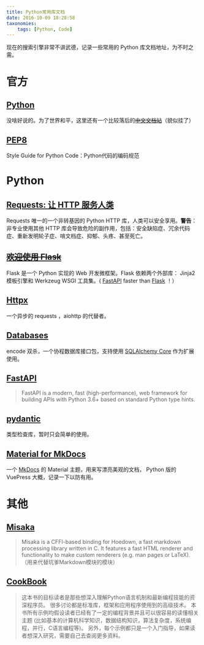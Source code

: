 ```yaml
---
title: Python常用库文档
date: 2016-10-09 18:28:58
taxonomies:
    tags: [Python, Code]
---
```


现在的搜索引擎非常不讲武德，记录一些常用的 Python 库文档地址，为不时之需。

<!-- more -->

# 官方

## [Python](https://docs.python.org/zh-cn/3.10/index.html)

没啥好说的。为了世界和平，这里还有一个比较落后的~~[中文文档站](http://python.usyiyi.cn/)~~（貌似挂了）

## [PEP8](https://www.python.org/dev/peps/pep-0008/)

Style Guide for Python Code：Python代码的编码规范

# Python

## [Requests: 让 HTTP 服务人类](http://docs.python-requests.org/zh_CN/latest/index.html)

Requests 唯一的一个非转基因的 Python HTTP 库，人类可以安全享用。**警告**：非专业使用其他 HTTP 库会导致危险的副作用，包括：安全缺陷症、冗余代码症、重新发明轮子症、啃文档症、抑郁、头疼、甚至死亡。

## ~~[欢迎使用 Flask](http://docs.jinkan.org/docs/flask/)~~

Flask 是一个 Python 实现的 Web 开发微框架。Flask 依赖两个外部库： Jinja2 模板引擎和 Werkzeug WSGI 工具集。( [FastAPI](https://fastapi.tiangolo.com/) faster than [Flask](http://docs.jinkan.org/docs/flask/) ！）

## [Httpx](https://www.python-httpx.org/)

一个异步的 requests ，aiohttp 的代替者。

## [Databases](https://www.encode.io/databases/)

encode 双杀，一个协程数据库接口包，支持使用 [SQLAlchemy Core](https://docs.sqlalchemy.org/en/14/core/) 作为扩展使用。

## [FastAPI](https://fastapi.tiangolo.com/)

> FastAPI is a modern, fast (high-performance), web framework for building APIs with Python 3.6+ based on standard Python type hints.

## [pydantic](https://pydantic-docs.helpmanual.io/)

类型检查库，暂时只会简单的使用。

## [Material for MkDocs](https://squidfunk.github.io/mkdocs-material/)

一个 [MkDocs](https://www.mkdocs.org/) 的 Material 主题，用来写漂亮美观的文档， Python
版的 VuePress 大概，记录一下以防有用。

# 其他

## [Misaka](http://misaka.61924.nl/)

> Misaka is a CFFI-based binding for Hoedown, a fast markdown processing library written in C. It features a fast HTML renderer and functionality to make custom renderers (e.g. man pages or LaTeX).（用来代替坑爹Markdown模块的模块）

## [CookBook](http://python3-cookbook.readthedocs.io/zh_CN/latest/index.html)

> 这本书的目标读者是那些想深入理解Python语言机制和最新编程技能的资深程序员。 很多讨论都是标准库，框架和应用程序使用到的高级技术。 本书所有示例均假设读者已经有了一定的编程背景并且可以很容易的读懂相关主题 (比如基本的计算机科学知识，数据结构知识，算法复杂度，系统编程，并行，C语言编程等)。 另外，每个示例都只是一个入门指导，如果读者想深入研究，需要自己去查阅更多资料。